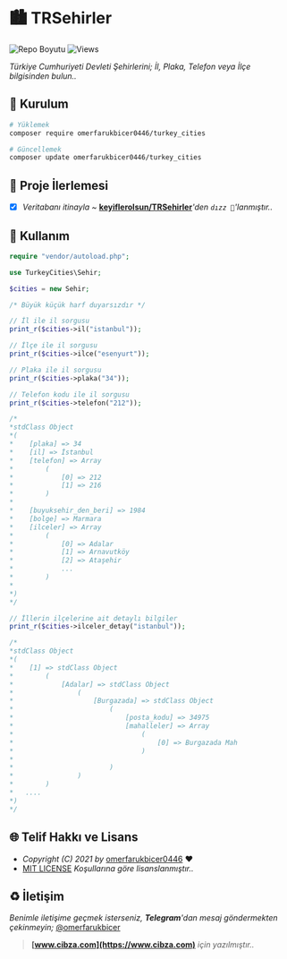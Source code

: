 # 🏙️ TRSehirler

![Repo Boyutu](https://img.shields.io/github/repo-size/omerfarukbicer0446/turkey_cities) ![Views](https://hits.seeyoufarm.com/api/count/incr/badge.svg?url=https://github.com/omerfarukbicer0446/turkey_cities&title=Profile%20Views)

*Türkiye Cumhuriyeti Devleti Şehirlerini; İl, Plaka, Telefon veya İlçe bilgisinden bulun..*

## 🚀 Kurulum

```bash
# Yüklemek
composer require omerfarukbicer0446/turkey_cities

# Güncellemek
composer update omerfarukbicer0446/turkey_cities
```

## 📝 Proje İlerlemesi

- [x] *Veritabanı itinayla* *~* **[keyiflerolsun/TRSehirler](https://github.com/keyiflerolsun/TRSehirler)***'den `dızz 🐍`'lanmıştır..*

## 📒 Kullanım

```php
require "vendor/autoload.php";

use TurkeyCities\Sehir;

$cities = new Sehir;

/* Büyük küçük harf duyarsızdır */

// İl ile il sorgusu
print_r($cities->il("istanbul"));

// İlçe ile il sorgusu
print_r($cities->ilce("esenyurt"));

// Plaka ile il sorgusu
print_r($cities->plaka("34"));

// Telefon kodu ile il sorgusu
print_r($cities->telefon("212"));

/* 
*stdClass Object
*(
*    [plaka] => 34
*    [il] => İstanbul
*    [telefon] => Array
*        (
*            [0] => 212
*            [1] => 216
*        )
*
*    [buyuksehir_den_beri] => 1984
*    [bolge] => Marmara
*    [ilceler] => Array
*        (
*            [0] => Adalar
*            [1] => Arnavutköy
*            [2] => Ataşehir
*            ...
*        )
*
*)
*/

// İllerin ilçelerine ait detaylı bilgiler
print_r($cities->ilceler_detay("istanbul"));

/* 
*stdClass Object
*(
*    [1] => stdClass Object
*        (
*            [Adalar] => stdClass Object
*                (
*                    [Burgazada] => stdClass Object
*                        (
*                            [posta_kodu] => 34975
*                            [mahalleler] => Array
*                                (
*                                    [0] => Burgazada Mah
*                                )
*
*                        )
*                )
*        )    
*   ....
*)  
*/
```

## 🌐 Telif Hakkı ve Lisans

* *Copyright (C) 2021 by* [omerfarukbicer0446](https://github.com/omerfarukbicer0446) ❤️️
* [MIT LICENSE](https://github.com/omerfarukbicer0446/turkey_cities/blob/master/LICENSE) *Koşullarına göre lisanslanmıştır..*

## ♻️ İletişim

*Benimle iletişime geçmek isterseniz, **Telegram**'dan mesaj göndermekten çekinmeyin;* [@omerfarukbicer](https://t.me/omerfarukbicer)


> **[www.cibza.com](https://www.cibza.com)** *için yazılmıştır..*
